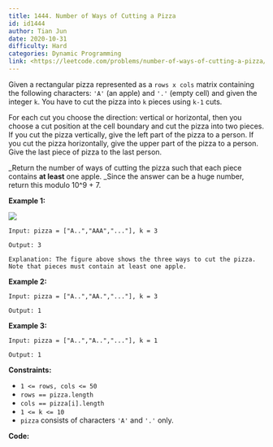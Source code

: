 ```yaml
---
title: 1444. Number of Ways of Cutting a Pizza
id: id1444
author: Tian Jun
date: 2020-10-31
difficulty: Hard
categories: Dynamic Programming
link: <https://leetcode.com/problems/number-of-ways-of-cutting-a-pizza/description/>
---
```


Given a rectangular pizza represented as a `rows x cols` matrix containing the
following characters: `'A'` (an apple) and `'.'` (empty cell) and given the
integer `k`. You have to cut the pizza into `k` pieces using `k-1` cuts.

For each cut you choose the direction: vertical or horizontal, then you choose
a cut position at the cell boundary and cut the pizza into two pieces. If you
cut the pizza vertically, give the left part of the pizza to a person. If you
cut the pizza horizontally, give the upper part of the pizza to a person. Give
the last piece of pizza to the last person.

_Return the number of ways of cutting the pizza such that each piece contains
**at least** one apple. _Since the answer can be a huge number, return this
modulo 10^9 + 7.



**Example 1:**

**![](https://assets.leetcode.com/uploads/2020/04/23/ways_to_cut_apple_1.png)**
            
	Input: pizza = ["A..","AAA","..."], k = 3    
	Output: 3     
	Explanation: The figure above shows the three ways to cut the pizza. Note that pieces must contain at least one apple.    

**Example 2:**
            
	Input: pizza = ["A..","AA.","..."], k = 3    
	Output: 1    

**Example 3:**
            
	Input: pizza = ["A..","A..","..."], k = 1    
	Output: 1    



**Constraints:**

  * `1 <= rows, cols <= 50`
  * `rows == pizza.length`
  * `cols == pizza[i].length`
  * `1 <= k <= 10`
  * `pizza` consists of characters `'A'` and `'.'` only.


**Code:**
